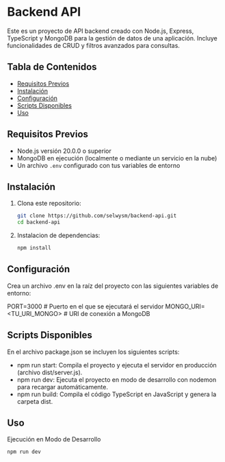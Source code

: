 # Backend API

Este es un proyecto de API backend creado con Node.js, Express, TypeScript y MongoDB para la gestión de datos de una aplicación. Incluye funcionalidades de CRUD y filtros avanzados para consultas.

## Tabla de Contenidos

- [Requisitos Previos](#requisitos-previos)
- [Instalación](#instalación)
- [Configuración](#configuración)
- [Scripts Disponibles](#scripts-disponibles)
- [Uso](#uso)



## Requisitos Previos

- Node.js versión 20.0.0 o superior
- MongoDB en ejecución (localmente o mediante un servicio en la nube)
- Un archivo `.env` configurado con tus variables de entorno

## Instalación

1. Clona este repositorio:
   ```bash
   git clone https://github.com/selwysm/backend-api.git
   cd backend-api

2. Instalacion de dependencias:
    ```bash
   npm install
   
## Configuración
Crea un archivo .env en la raíz del proyecto con las siguientes variables de entorno:


PORT=3000            # Puerto en el que se ejecutará el servidor
MONGO_URI=<TU_URI_MONGO> # URI de conexión a MongoDB


## Scripts Disponibles
En el archivo package.json se incluyen los siguientes scripts:
- npm run start: Compila el proyecto y ejecuta el servidor en producción (archivo dist/server.js).
- npm run dev: Ejecuta el proyecto en modo de desarrollo con nodemon para recargar automáticamente.
- npm run build: Compila el código TypeScript en JavaScript y genera la carpeta dist.


## Uso
Ejecución en Modo de Desarrollo
```bash
npm run dev
